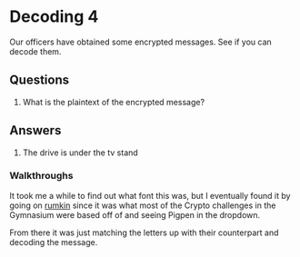 # Decoding 4
Our officers have obtained some encrypted messages. See if you can decode them.

## Questions
1. What is the plaintext of the encrypted message?

## Answers
1. The drive is under the tv stand

### Walkthroughs

It took me a while to find out what font this was, but I eventually found it by going on [rumkin](http://rumkin.com/tools/cipher/substitution.php) since it was what most of the Crypto challenges in the Gymnasium were based off of and seeing Pigpen in the dropdown.

From there it was just matching the letters up with their counterpart and decoding the message.
